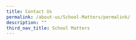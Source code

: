 ```yaml
---
title: Contact Us
permalink: /about-us/School-Matters/permalink/
description: ""
third_nav_title: School Matters
---
```

